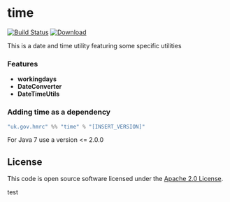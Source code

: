 time
====
[![Build Status](https://travis-ci.org/hmrc/time.svg?branch=master)](https://travis-ci.org/hmrc/time) [ ![Download](https://api.bintray.com/packages/hmrc/releases/time/images/download.svg) ](https://bintray.com/hmrc/releases/time/_latestVersion)

This is a date and time utility featuring some specific utilities

### Features
* **workingdays**
* **DateConverter**
* **DateTimeUtils**

### Adding time as a dependency

```scala
"uk.gov.hmrc" %% "time" % "[INSERT_VERSION]"
```

For Java 7 use a version <= 2.0.0

## License ##
 
This code is open source software licensed under the [Apache 2.0 License]("http://www.apache.org/licenses/LICENSE-2.0.html").

test
